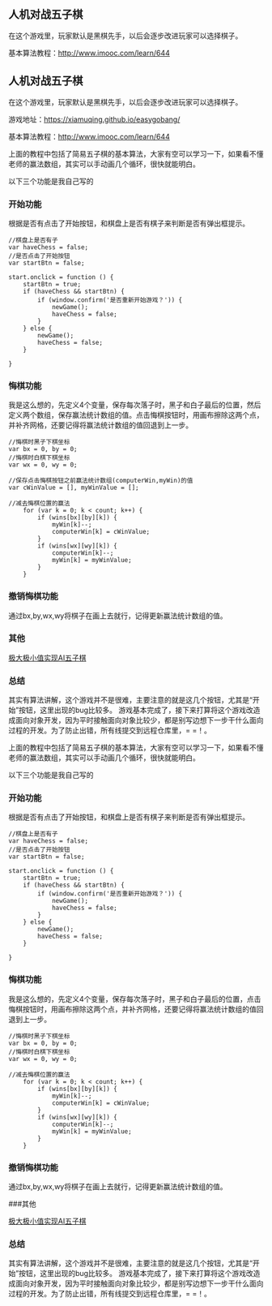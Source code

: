 ## 人机对战五子棋

在这个游戏里，玩家默认是黑棋先手，以后会逐步改进玩家可以选择棋子。

基本算法教程：http://www.imooc.com/learn/644
## 人机对战五子棋

在这个游戏里，玩家默认是黑棋先手，以后会逐步改进玩家可以选择棋子。

游戏地址：https://xiamuqing.github.io/easygobang/

基本算法教程：http://www.imooc.com/learn/644

上面的教程中包括了简易五子棋的基本算法，大家有空可以学习一下，如果看不懂老师的赢法数组，其实可以手动画几个循环，很快就能明白。

以下三个功能是我自己写的

### 开始功能

根据是否有点击了开始按钮，和棋盘上是否有棋子来判断是否有弹出框提示。

```
//棋盘上是否有子
var haveChess = false;
//是否点击了开始按钮
var startBtn = false;
```
```
start.onclick = function () {
    startBtn = true;
    if (haveChess && startBtn) {
        if (window.confirm('是否重新开始游戏？')) {
            newGame();
            haveChess = false;
        }
    } else {
        newGame();
        haveChess = false;
    }

}
```


### 悔棋功能

我是这么想的，先定义4个变量，保存每次落子时，黑子和白子最后的位置，然后定义两个数组，保存赢法统计数组的值。点击悔棋按钮时，用画布擦除这两个点，并补齐网格，还要记得将赢法统计数组的值回退到上一步。
```
//悔棋时黑子下棋坐标
var bx = 0, by = 0;
//悔棋时白棋下棋坐标
var wx = 0, wy = 0;

//保存点击悔棋按钮之前赢法统计数组(computerWin,myWin)的值
var cWinValue = [], myWinValue = [];

```
```
//减去悔棋位置的赢法
    for (var k = 0; k < count; k++) {
        if (wins[bx][by][k]) {
            myWin[k]--;
            computerWin[k] = cWinValue;
        }
        if (wins[wx][wy][k]) {
            computerWin[k]--;
            myWin[k] = myWinValue;
        }
    }
```    

### 撤销悔棋功能

通过bx,by,wx,wy将棋子在画上去就行，记得更新赢法统计数组的值。

### 其他

[极大极小值实现AI五子棋](https://github.com/lihongxun945/gobang)

### 总结

其实有算法讲解，这个游戏并不是很难，主要注意的就是这几个按钮，尤其是“开始”按钮，这里出现的bug比较多。
游戏基本完成了，接下来打算将这个游戏改造成面向对象开发，因为平时接触面向对象比较少，都是别写边想下一步干什么面向过程的开发。为了防止出错，所有线提交到远程仓库里，= =！。



上面的教程中包括了简易五子棋的基本算法，大家有空可以学习一下，如果看不懂老师的赢法数组，其实可以手动画几个循环，很快就能明白。

以下三个功能是我自己写的

### 开始功能

根据是否有点击了开始按钮，和棋盘上是否有棋子来判断是否有弹出框提示。

```
//棋盘上是否有子
var haveChess = false;
//是否点击了开始按钮
var startBtn = false;
```
```
start.onclick = function () {
    startBtn = true;
    if (haveChess && startBtn) {
        if (window.confirm('是否重新开始游戏？')) {
            newGame();
            haveChess = false;
        }
    } else {
        newGame();
        haveChess = false;
    }

}
```


### 悔棋功能

我是这么想的，先定义4个变量，保存每次落子时，黑子和白子最后的位置，点击悔棋按钮时，用画布擦除这两个点，并补齐网格，还要记得将赢法统计数组的值回退到上一步。
```
//悔棋时黑子下棋坐标
var bx = 0, by = 0;
//悔棋时白棋下棋坐标
var wx = 0, wy = 0;

```
```
//减去悔棋位置的赢法
    for (var k = 0; k < count; k++) {
        if (wins[bx][by][k]) {
            myWin[k]--;
            computerWin[k] = cWinValue;
        }
        if (wins[wx][wy][k]) {
            computerWin[k]--;
            myWin[k] = myWinValue;
        }
    }
```    

### 撤销悔棋功能

通过bx,by,wx,wy将棋子在画上去就行，记得更新赢法统计数组的值。

###其他

[极大极小值实现AI五子棋](https://github.com/lihongxun945/gobang)

### 总结

其实有算法讲解，这个游戏并不是很难，主要注意的就是这几个按钮，尤其是“开始”按钮，这里出现的bug比较多。
游戏基本完成了，接下来打算将这个游戏改造成面向对象开发，因为平时接触面向对象比较少，都是别写边想下一步干什么面向过程的开发。为了防止出错，所有线提交到远程仓库里，= =！。


